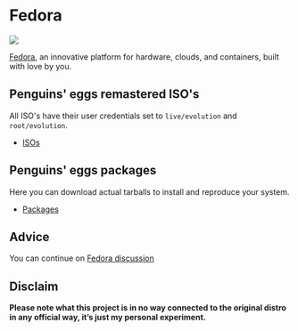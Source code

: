 # Fedora
![](/img/fedora.svg)

[Fedora](https://fedoraproject.org/it/), an innovative platform for hardware, clouds, and containers, built with love by you. 

## Penguins' eggs remastered ISO's
All ISO's have their user credentials set to ```live/evolution``` and ```root/evolution```.

* [ISOs](https://drive.google.com/drive/folders/1B8am7G3FSxCD8rCLcyysDGTJD0GVUMhY)

## Penguins' eggs packages
Here you can download actual tarballs to install and reproduce your system.

* [Packages](https://penguins-eggs.net/basket/packages/fedora)

## Advice

You can continue on [Fedora discussion](https://github.com/pieroproietti/penguins-blog/discussions/31)

## Disclaim
__Please note what this project is in no way connected to the original distro in any official way, it’s just my personal experiment.__

